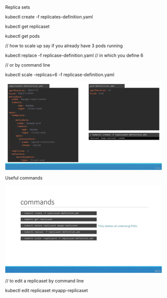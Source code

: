 Replica sets

kubectl create -f replicates-definition.yaml

kubectl get replicaset

kubectl get pods

// how to scale up say if you already have 3 pods running

kubectl replace -f replicase-definition.yaml // in which you define 6

// or by command line

kubectl scale -replicas=6 -f replicase-definition.yaml

![Replica Set](./replica-set-example.jpg 'Replica Set Example')

Useful commands

![Replica Set](./useful-commands.jpg 'Useful Commands')

// to edit a replicaset by command line

kubectl edit replicaset myapp-replicaset
